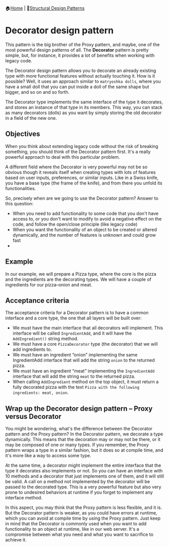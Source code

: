 :house:[Home](https://github.com/DevilsTear/go-design-patterns/README.md "Table of Contents") | :file_folder:[Structural Design Patterns](https://github.com/DevilsTear/go-design-patterns/structural/README.md "Table of Contents")
# Decorator design pattern
This pattern is the big brother of the Proxy pattern, and maybe, one of the
most powerful design patterns of all. The **Decorator** pattern is pretty simple, but, for
instance, it provides a lot of benefits when working with legacy code.

The Decorator design pattern allows you to decorate an already existing type with more
functional features without actually touching it. How is it possible? Well, it uses an
approach similar to `matryoshka dolls`, where you have a small doll that you can put inside a
doll of the same shape but bigger, and so on and so forth.

The Decorator type implements the same interface of the type it decorates, and stores an
instance of that type in its members. This way, you can stack as many decorators (dolls) as
you want by simply storing the old decorator in a field of the new one.

## Objectives
When you think about extending legacy code without the risk of breaking something, you
should think of the Decorator pattern first. It's a really powerful approach to deal with this
particular problem.

A different field where the Decorator is very powerful may not be so obvious though it
reveals itself when creating types with lots of features based on user inputs, preferences, or
similar inputs. Like in a Swiss knife, you have a base type (the frame of the knife), and from
there you unfold its functionalities.

So, precisely when are we going to use the Decorator pattern? Answer to this question:
- When you need to add functionality to some code that you don't have access to,
or you don't want to modify to avoid a negative effect on the code, and follow the
open/close principle (like legacy code)
- When you want the functionality of an object to be created or altered
dynamically, and the number of features is unknown and could grow fast
- 
## Example
In our example, we will prepare a Pizza type, where the core is the pizza and the
ingredients are the decorating types. We will have a couple of ingredients for our
pizza–onion and meat.

## Acceptance criteria
The acceptance criteria for a Decorator pattern is to have a common interface and a core
type, the one that all layers will be built over:
- We must have the main interface that all decorators will implement. This
interface will be called `IngredientAdd`, and it will have the `AddIngredient()`
string method.
- We must have a core `PizzaDecorator` type (the decorator) that we will add
ingredients to.
- We must have an ingredient “onion” implementing the same IngredientAdd interface that will add the string `onion` to the returned pizza.
- We must have an ingredient “meat” implementing the `IngredientAdd` interface that will add the string `meat` to the returned pizza.
- When calling `AddIngredient` method on the top object, it must return a fully decorated pizza with the text `Pizza with the following ingredients: meat, onion`.

## Wrap up the Decorator design pattern – Proxy versus Decorator
You might be wondering, what's the difference between the Decorator pattern and the
Proxy pattern? In the Decorator pattern, we decorate a type dynamically. This means that
the decoration may or may not be there, or it may be composed of one or many types. If you
remember, the Proxy pattern wraps a type in a similar fashion, but it does so at compile
time, and it's more like a way to access some type.

At the same time, a decorator might implement the entire interface that the type it decorates
also implements or not. So you can have an interface with 10 methods and a decorator that
just implements one of them, and it will still be valid. A call on a method not implemented
by the decorator will be passed to the decorated type. This is a very powerful feature but
also very prone to undesired behaviors at runtime if you forget to implement any interface
method.

In this aspect, you may think that the Proxy pattern is less flexible, and it is. But the
Decorator pattern is weaker, as you could have errors at runtime, which you can avoid at
compile time by using the Proxy pattern. Just keep in mind that the Decorator is commonly
used when you want to add functionality to an object at runtime, like in our web server. It's
a compromise between what you need and what you want to sacrifice to achieve it.